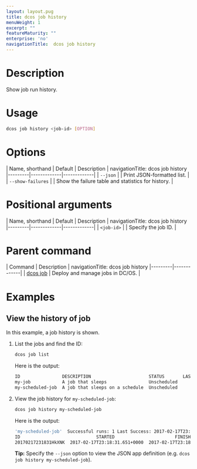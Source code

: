 ```yaml
---
layout: layout.pug
title: dcos job history
menuWeight: 1
excerpt: ""
featureMaturity: ""
enterprise: 'no'
navigationTitle:  dcos job history
---
```


<!-- This source repo for this topic is https://github.com/dcos/dcos-docs -->

    
# Description
Show job run history.

# Usage

```bash
dcos job history <job-id> [OPTION]
```

# Options

| Name, shorthand | Default | Description |
navigationTitle:  dcos job history
|---------|-------------|-------------|
| `--json`   |             |  Print JSON-formatted list. |
| `--show-failures`   |             |  Show the failure table and statistics for history. |

# Positional arguments

| Name, shorthand | Default | Description |
navigationTitle:  dcos job history
|---------|-------------|-------------|
| `<job-id>`   |             |  Specify the job ID. |

# Parent command

| Command | Description |
navigationTitle:  dcos job history
|---------|-------------|
| [dcos job](/docs/1.9/cli/command-reference/dcos-job/) |  Deploy and manage jobs in DC/OS. |

# Examples

## View the history of job

In this example, a job history is shown.

1.  List the jobs and find the ID:

    ```bash
    dcos job list
    ```
    
    Here is the output:
    
    ```bash
    ID                DESCRIPTION                      STATUS       LAST SUCCESFUL RUN  
    my-job            A job that sleeps                Unscheduled         N/A          
    my-scheduled-job  A job that sleeps on a schedule  Unscheduled         N/A 
    ```
    
1.  View the job history for `my-scheduled-job`:

    ```bash
    dcos job history my-scheduled-job
    ```
    
    Here is the output:
    
    ```bash
    'my-scheduled-job'  Successful runs: 1 Last Success: 2017-02-17T23:18:33.842+0000
    ID                             STARTED                       FINISHED            
    20170217231831HkXNK  2017-02-17T23:18:31.651+0000  2017-02-17T23:18:33.843+0000 
    ```
    
    **Tip:** Specify the `--json` option to view the JSON app definition (e.g. `dcos job history my-scheduled-job`).
